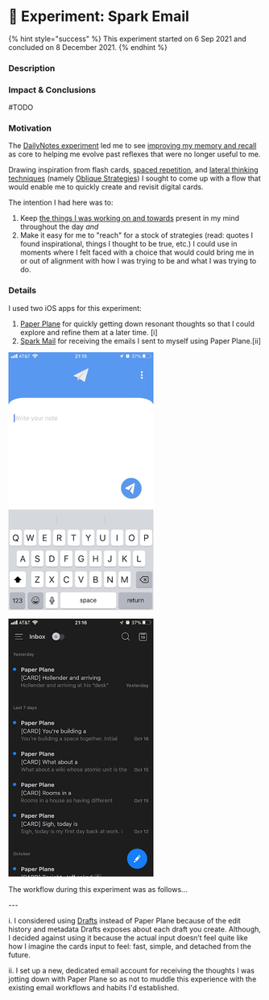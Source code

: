 # 🚧 Experiment: Spark Email



{% hint style="success" %}
This experiment started on 6 Sep 2021 and concluded on 8 December 2021.
{% endhint %}

### Description&#x20;



### Impact & Conclusions

\#TODO

### Motivation&#x20;

The [DailyNotes experiment](experiment-dailynotes.md) led me to see [improving my memory and recall](need-memory.md) as core to helping me evolve past reflexes that were no longer useful to me.&#x20;

Drawing inspiration from flash cards, [spaced repetition](https://en.wikipedia.org/wiki/Spaced\_repetition), and [lateral thinking techniques](https://en.wikipedia.org/wiki/Lateral\_thinking) (namely [Oblique Strategies](https://en.wikipedia.org/wiki/Oblique\_Strategies)) I sought to come up with a flow that would enable me to quickly create and revisit digital cards.

The intention I had here was to:

1. Keep [the things I was working on and towards](experiment-weeklynotes.md) present in my mind throughout the day _and_
2. Make it easy for me to "reach" for a stock of strategies (read: quotes I found inspirational, things I thought to be true, etc.) I could use in moments where I felt faced with a choice that would could bring me in or out of alignment with how I was trying to be and what I was trying to do.

### Details

I used two iOS apps for this experiment:

1. [Paper Plane](https://apps.apple.com/us/app/paper-plane-email/id1486124719) for quickly getting down resonant thoughts so that I could explore and refine them at a later time. \[i]&#x20;
2. [Spark Mail](https://sparkmailapp.com/) for receiving the emails I sent to myself using Paper Plane.\[ii]&#x20;

![A screenshot of the Paper Plane iPhone app that I used for quickly capturing resonant thoughts during this experiment.](.gitbook/assets/image.png)

![](<.gitbook/assets/image (3).png>)

The workflow during this experiment was as follows...



\---

i. I considered using [Drafts](https://paperplane.williamhockey.com/) instead of Paper Plane because of the edit history and metadata Drafts exposes about each draft you create. Although, I decided against using it because the actual input doesn’t feel quite like how I imagine the cards input to feel: fast, simple, and detached from the future.

ii. I set up a new, dedicated email account for receiving the thoughts I was jotting down with Paper Plane so as not to muddle this experience with the existing email workflows and habits I'd established.
